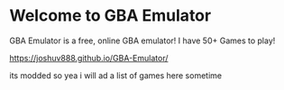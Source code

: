 # Welcome to GBA Emulator

GBA Emulator is a free, online GBA emulator! I have 50+ Games to play!

https://joshuv888.github.io/GBA-Emulator/


its modded so yea i will ad a list of games here sometime 
